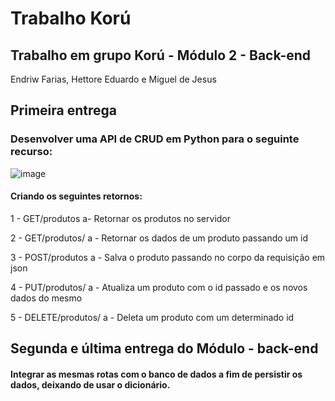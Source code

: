 # Trabalho Korú
## Trabalho em grupo Korú - Módulo 2 - Back-end

Endriw Farias,
Hettore Eduardo e
Miguel de Jesus

## Primeira entrega
### Desenvolver uma API de CRUD em Python para o seguinte recurso: 

![image](https://user-images.githubusercontent.com/24979432/234016621-74d29af8-be23-4d16-8050-a9358e1fa876.png)

#### Criando os seguintes retornos: <br>

1 - GET/produtos
  a- Retornar os produtos no servidor
  
2 - GET/produtos/<id>
  a - Retornar os dados de um produto passando um id
  
3 - POST/produtos
  a - Salva o produto passando no corpo da requisição em json

4 - PUT/produtos/<id>
  a - Atualiza um produto com o id passado e os novos dados do mesmo
  
5 - DELETE/produtos/<id>
  a - Deleta um produto com um determinado id

## Segunda e última entrega do Módulo - back-end

#### Integrar as mesmas rotas com o banco de dados a fim de persistir os dados, deixando de usar o dicionário.
